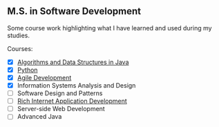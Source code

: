 M.S. in Software Development
---

Some course work highlighting what I have learned and used during my studies.

Courses:

- [x] [Algorithms and Data Structures in Java](https://bretonics.github.io/MSSD/CS526)
- [x] [Python](https://bretonics.github.io/MSSD/CS521)
- [x] [Agile Development](https://bretonics.github.io/MSSD/puppypicker/)
- [x] Information Systems Analysis and Design
- [ ] Software Design and Patterns
- [ ] [Rich Internet Application Development](https://bretonics.github.io/MSSD/CS701)
- [ ] Server-side Web Development
- [ ] Advanced Java
